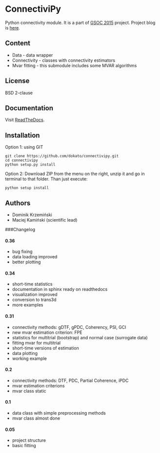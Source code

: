 ConnectiviPy
=========================
Python connectivity module.
It is a part of [GSOC 2015](http://www.google-melange.com/gsoc/project/details/google/gsoc2015/dokato/5649050225344512) project.
Project blog is [here](http://dokato.github.io/connpy-blog/).

## Content

* Data - data wrapper
* Connectivity - classes with connectivity estimators
* Mvar fitting - this submodule includes some MVAR algorithms

## License
BSD 2-clause

## Documentation

Visit [ReadTheDocs](http://connectivipy.readthedocs.org/).

## Installation

Option 1: using GIT

```
git clone https://github.com/dokato/connectivipy.git
cd connectivipy
python setup.py install
```

Option 2: Download ZIP from the menu on the right, unzip it and go
in terminal to that folder. Than just execute:

```
python setup install 
```

## Authors
* Dominik Krzemiński
* Maciej Kamiński (scientific lead)

###Changelog

#### 0.36
* bug fixing
* data loading improved
* better plotting

#### 0.34
* short-time statistics
* documentation in sphinx ready on readthedocs
* visualization improved
* conversion to trans3d
* more examples

#### 0.31
* connectivity methods: gDTF, gPDC, Coherency, PSI, GCI
* new mvar estimation criterion: FPE
* statistics for multitrial (bootstrap) and normal case (surrogate data)
* fitting mvar for multitrial
* short-time versions of estimation
* data plotting
* working example

#### 0.2
* connectivity methods: DTF, PDC, Partial Coherence, iPDC
* mvar estimation criterions
* mvar class static

#### 0.1
* data class with simple preprocessing methods
* mvar class almost done

#### 0.05
* project structure
* basic fitting
